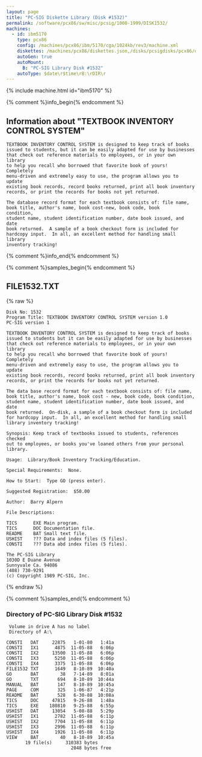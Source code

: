 ```yaml
---
layout: page
title: "PC-SIG Diskette Library (Disk #1532)"
permalink: /software/pcx86/sw/misc/pcsig/1000-1999/DISK1532/
machines:
  - id: ibm5170
    type: pcx86
    config: /machines/pcx86/ibm/5170/cga/1024kb/rev3/machine.xml
    diskettes: /machines/pcx86/diskettes.json,/disks/pcsigdisks/pcx86/diskettes.json
    autoGen: true
    autoMount:
      B: "PC-SIG Library Disk #1532"
    autoType: $date\r$time\rB:\rDIR\r
---
```


{% include machine.html id="ibm5170" %}

{% comment %}info_begin{% endcomment %}

## Information about "TEXTBOOK INVENTORY CONTROL SYSTEM"

    TEXTBOOK INVENTORY CONTROL SYSTEM is designed to keep track of books
    issued to students, but it can be easily adapted for use by businesses
    that check out reference materials to employees, or in your own library
    to help you recall who borrowed that favorite book of yours!
    Completely
    menu-driven and extremely easy to use, the program allows you to update
    existing book records, record books returned, print all book inventory
    records, or print the records for books not yet returned.
    
    The database record format for each textbook consists of: file name,
    book title, author's name, book cost-new, book code, book
    condition,
    student name, student identification number, date book issued, and date
    book returned.  A sample of a book checkout form is included for
    hardcopy input.  In all, an excellent method for handling small library
    inventory tracking!
{% comment %}info_end{% endcomment %}

{% comment %}samples_begin{% endcomment %}

## FILE1532.TXT

{% raw %}
```
Disk No: 1532
Program Title: TEXTBOOK INVENTORY CONTROL SYSTEM version 1.0
PC-SIG version 1

TEXTBOOK INVENTORY CONTROL SYSTEM is designed to keep track of books
issued to students but it can be easily adapted for use by businesses
that check out reference materials to employees, or in your own library
to help you recall who borrowed that favorite book of yours!  Completely
menu-driven and extremely easy to use, the program allows you to update
existing book records, record books returned, print all book inventory
records, or print the records for books not yet returned.

The data base record format for each textbook consists of: file name,
book title, author's name, book cost - new, book code, book condition,
student name, student identification number, date book issued, and date
book returned.  On-disk, a sample of a book checkout form is included
for hardcopy input.  In all, an excellent method for handling small
library inventory tracking!

Synopsis: Keep track of textbooks issued to students, references checked
out to employees, or books you've loaned others from your personal
library.

Usage:  Library/Book Inventory Tracking/Education.

Special Requirements:  None.

How to Start:  Type GO (press enter).

Suggested Registration:  $50.00

Author:  Barry Alpern

File Descriptions:

TICS      EXE Main program.
TICS      DOC Documentation file.
README    BAT Small text file.
USHIST    ??? Data and index files (5 files).
CONSTI    ??? Data abd index files (5 files).

The PC-SIG Library
1030D E Duane Avenue
Sunnyvale Ca. 94086
(408) 730-9291
(c) Copyright 1989 PC-SIG, Inc.

```
{% endraw %}

{% comment %}samples_end{% endcomment %}

### Directory of PC-SIG Library Disk #1532

     Volume in drive A has no label
     Directory of A:\

    CONSTI   DAT     22875   1-01-80   1:41a
    CONSTI   IX1      4875  11-05-88   6:06p
    CONSTI   IX2     13500  11-05-88   6:06p
    CONSTI   IX3      5250  11-05-88   6:06p
    CONSTI   IX4      3375  11-05-88   6:06p
    FILE1532 TXT      1649   8-10-89  10:40a
    GO       BAT        38   7-14-89   8:01a
    GO       TXT       694   8-10-89  10:44a
    MANUAL   BAT       147   8-10-89  10:45a
    PAGE     COM       325   1-06-87   4:21p
    README   BAT       528   6-30-88  10:08a
    TICS     DOC     47815   9-26-88   1:48a
    TICS     EXE    180810   9-25-88   6:55p
    USHIST   DAT     13054   5-08-88   5:29p
    USHIST   IX1      2782  11-05-88   6:11p
    USHIST   IX2      7704  11-05-88   6:11p
    USHIST   IX3      2996  11-05-88   6:11p
    USHIST   IX4      1926  11-05-88   6:11p
    VIEW     BAT        40   8-10-89  10:45a
           19 file(s)     310383 bytes
                            2048 bytes free
